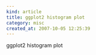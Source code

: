 ```yaml
--- 
kind: article
title: ggplot2 histogram plot
category: misc
created_at: 2007-10-05 12:25:39
---
```

ggplot2 histogram plot
